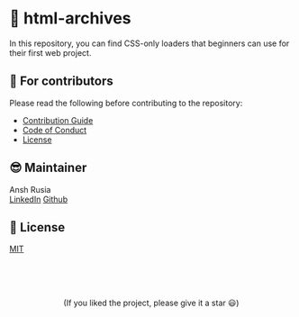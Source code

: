 # 🚀 html-archives

In this repository, you can find CSS-only loaders that beginners can use for their first web project.

## 💙 For contributors

Please read the following before contributing to the repository:

- [Contribution Guide](./CONTRIBUTING.md)
- [Code of Conduct](./CODE_OF_CONDUCT.md)
- [License](./LICENSE.md)

## 😎 Maintainer

Ansh Rusia
<br/>
<a href="https://www.linkedin.com/in/ansh-rusia-690440203/">LinkedIn</a>
<a href="https://github.com/anshrusia200">Github</a>

## 📄 License

[MIT](./LICENSE.md)

<br>
<br>
<br>

<p align='center'>
(If you liked the project, please give it a star 😃)
</p>
